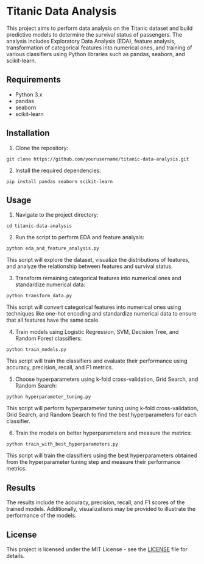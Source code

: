 # Titanic Data Analysis

This project aims to perform data analysis on the Titanic dataset and build predictive models to determine the survival status of passengers. The analysis includes Exploratory Data Analysis (EDA), feature analysis, transformation of categorical features into numerical ones, and training of various classifiers using Python libraries such as pandas, seaborn, and scikit-learn.

## Requirements

- Python 3.x
- pandas
- seaborn
- scikit-learn

## Installation

1. Clone the repository:

```
git clone https://github.com/yourusername/titanic-data-analysis.git
```

2. Install the required dependencies:

```
pip install pandas seaborn scikit-learn
```

## Usage

1. Navigate to the project directory:

```
cd titanic-data-analysis
```

2. Run the script to perform EDA and feature analysis:

```
python eda_and_feature_analysis.py
```

This script will explore the dataset, visualize the distributions of features, and analyze the relationship between features and survival status.

3. Transform remaining categorical features into numerical ones and standardize numerical data:

```
python transform_data.py
```

This script will convert categorical features into numerical ones using techniques like one-hot encoding and standardize numerical data to ensure that all features have the same scale.

4. Train models using Logistic Regression, SVM, Decision Tree, and Random Forest classifiers:

```
python train_models.py
```

This script will train the classifiers and evaluate their performance using accuracy, precision, recall, and F1 metrics.

5. Choose hyperparameters using k-fold cross-validation, Grid Search, and Random Search:

```
python hyperparameter_tuning.py
```

This script will perform hyperparameter tuning using k-fold cross-validation, Grid Search, and Random Search to find the best hyperparameters for each classifier.

6. Train the models on better hyperparameters and measure the metrics:

```
python train_with_best_hyperparameters.py
```

This script will train the classifiers using the best hyperparameters obtained from the hyperparameter tuning step and measure their performance metrics.

## Results

The results include the accuracy, precision, recall, and F1 scores of the trained models. Additionally, visualizations may be provided to illustrate the performance of the models.

## License

This project is licensed under the MIT License - see the [LICENSE](LICENSE) file for details.
